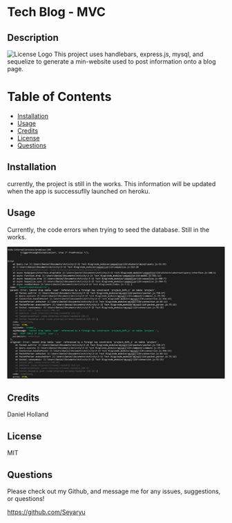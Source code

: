 
# Tech Blog - MVC

## Description
![License Logo](https://img.shields.io/badge/license-MIT-green)
This project uses handlebars, express.js, mysql, and sequelize to generate a min-website used to post information onto a blog page.

# Table of Contents

- [Installation](#installation)
- [Usage](#usage)
- [Credits](#credits)
- [License](#license)
- [Questions](#questions)

## Installation

currently, the project is still in the works.  This information will be updated when the app is successuflly launched on heroku.

## Usage

Currently, the code errors when trying to seed the database.  Still in the works.

![Seed Error](./pics/seed_error.PNG)

## Credits

Daniel Holland

## License

MIT

## Questions

Please check out my Github, and message me for any issues, suggestions, or questions!

https://github.com/Seyaryu
    